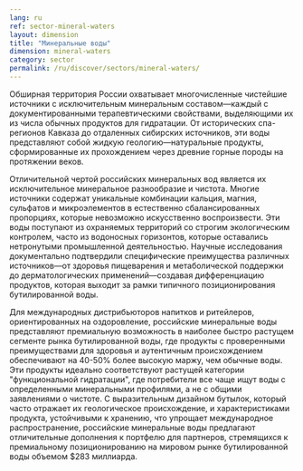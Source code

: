 ```yaml
---
lang: ru
ref: sector-mineral-waters
layout: dimension
title: "Минеральные воды"
dimension: mineral-waters
category: sector
permalink: /ru/discover/sectors/mineral-waters/
---
```


Обширная территория России охватывает многочисленные чистейшие источники с исключительным минеральным составом—каждый с документированными терапевтическими свойствами, выделяющими их из числа обычных продуктов для гидратации. От исторических спа-регионов Кавказа до отдаленных сибирских источников, эти воды представляют собой жидкую геологию—натуральные продукты, сформированные их прохождением через древние горные породы на протяжении веков.

Отличительной чертой российских минеральных вод является их исключительное минеральное разнообразие и чистота. Многие источники содержат уникальные комбинации кальция, магния, сульфатов и микроэлементов в естественно сбалансированных пропорциях, которые невозможно искусственно воспроизвести. Эти воды поступают из охраняемых территорий со строгим экологическим контролем, часто из водоносных горизонтов, которые оставались нетронутыми промышленной деятельностью. Научные исследования документально подтвердили специфические преимущества различных источников—от здоровья пищеварения и метаболической поддержки до дерматологических применений—создавая дифференциацию продуктов, которая выходит за рамки типичного позиционирования бутилированной воды.

Для международных дистрибьюторов напитков и ритейлеров, ориентированных на оздоровление, российские минеральные воды представляют премиальную возможность в наиболее быстро растущем сегменте рынка бутилированной воды, где продукты с проверенными преимуществами для здоровья и аутентичным происхождением обеспечивают на 40-50% более высокую маржу, чем обычные воды. Эти продукты идеально соответствуют растущей категории "функциональной гидратации", где потребители все чаще ищут воды с определенными минеральными профилями, а не с общими заявлениями о чистоте. С выразительным дизайном бутылок, который часто отражает их геологическое происхождение, и характеристиками продукта, устойчивыми к хранению, что упрощает международное распространение, российские минеральные воды предлагают отличительные дополнения к портфелю для партнеров, стремящихся к премиальному позиционированию на мировом рынке бутилированной воды объемом $283 миллиарда.
